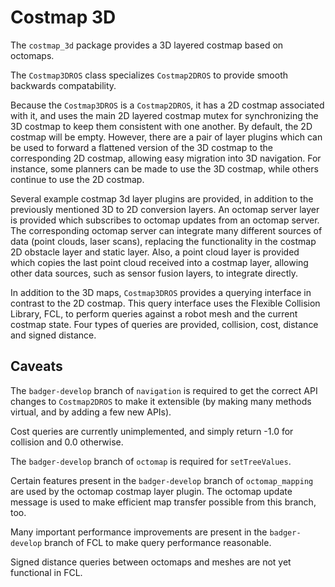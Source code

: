 Costmap 3D
==========

The `costmap_3d` package provides a 3D layered costmap based on octomaps.

The `Costmap3DROS` class specializes `Costmap2DROS` to provide smooth
backwards compatability.

Because the `Costmap3DROS` is a `Costmap2DROS`, it has a 2D costmap associated
with it, and uses the main 2D layered costmap mutex for synchronizing
the 3D costmap to keep them consistent with one another. By default, the 2D
costmap will be empty. However, there are a pair of layer plugins which can be
used to forward a flattened version of the 3D costmap to the corresponding 2D
costmap, allowing easy migration into 3D navigation. For instance, some
planners can be made to use the 3D costmap, while others continue to use the
2D costmap.

Several example costmap 3d layer plugins are provided, in addition to the
previously mentioned 3D to 2D conversion layers. An octomap server layer is
provided which subscribes to octomap updates from an octomap server. The
corresponding octomap server can integrate many different sources of data
(point clouds, laser scans), replacing the functionality in the costmap
2D obstacle layer and static layer. Also, a point cloud layer is provided which
copies the last point cloud received into a costmap layer, allowing other
data sources, such as sensor fusion layers, to integrate directly.

In addition to the 3D maps, `Costmap3DROS` provides a querying
interface in contrast to the 2D costmap. This query interface uses the
Flexible Collision Library, FCL, to perform queries against a robot mesh and
the current costmap state. Four types of queries are provided, collision,
cost, distance and signed distance.

## Caveats

The `badger-develop` branch of `navigation` is required to get the correct
API changes to `Costmap2DROS` to make it extensible (by making many
methods virtual, and by adding a few new APIs).

Cost queries are currently unimplemented, and simply return -1.0 for collision
and 0.0 otherwise.

The `badger-develop` branch of `octomap` is required for `setTreeValues`.

Certain features present in the `badger-develop` branch of `octomap_mapping`
are used by the octomap costmap layer plugin. The octomap update message
is used to make efficient map transfer possible from this branch, too.

Many important performance improvements are present in the `badger-develop`
branch of FCL to make query performance reasonable.

Signed distance queries between octomaps and meshes are not yet functional in
FCL.

